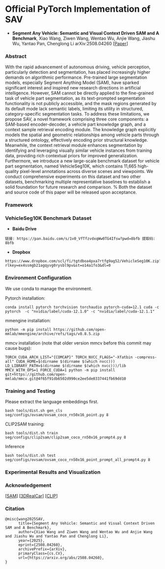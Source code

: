# Official PyTorch Implementation of SAV 



* **Segment Any Vehicle: Semantic and Visual Context Driven SAM and A Benchmark**,
  Xiao Wang, Ziwen Wang, Wentao Wu, Anjie Wang, Jiashu Wu, Yantao Pan, Chenglong Li
  arXiv:2508.04260 [[Paper](https://arxiv.org/abs/2508.04260)] 




### Abstract 
With the rapid advancement of autonomous driving, vehicle perception, particularly detection and segmentation, has placed increasingly higher demands on algorithmic performance. Pre-trained large segmentation models, especially Segment Anything Model (SAM), have sparked significant interest and inspired new research directions in artificial intelligence. However, SAM cannot be directly applied to the fine-grained task of vehicle part segmentation, as its text-prompted segmentation functionality is not publicly accessible, and the mask regions generated by its default mode lack semantic labels, limiting its utility in structured, category-specific segmentation tasks. To address these limitations, we propose SAV, a novel framework comprising three core components: a SAM-based encoder-decoder, a vehicle part knowledge graph, and a context sample retrieval encoding module. The knowledge graph explicitly models the spatial and geometric relationships among vehicle parts through a structured ontology, effectively encoding prior structural knowledge. Meanwhile, the context retrieval module enhances segmentation by identifying and leveraging visually similar vehicle instances from training data, providing rich contextual priors for improved generalization. Furthermore, we introduce a new large-scale benchmark dataset for vehicle part segmentation, named VehicleSeg10K, which contains 11,665 high-quality pixel-level annotations across diverse scenes and viewpoints. We conduct comprehensive experiments on this dataset and two other datasets, benchmarking multiple representative baselines to establish a solid foundation for future research and comparison. % Both the dataset and source code of this paper will be released upon acceptance. 



### Framework 





### VehicleSeg10K Benchmark Dataset 

* **Baidu Drive**
```
链接: https://pan.baidu.com/s/1v0_VfTfzvdxqWw0TG4Ifsw?pwd=8bfb 提取码: 8bfb
```

* **Dropbox**
```
https://www.dropbox.com/scl/fi/tgtdboa4pxa7rtfg9ag52/VehicleSeg10K.zip?rlkey=ex4ssmgb21agqyvg0rysbl9pv&st=o14a1fo3&dl=0
```


### Environment Configuration 
We use conda to manage the environment.

Pytorch installation:
```commandline
conda install pytorch torchvision torchaudio pytorch-cuda=12.1 cuda -c pytorch  -c "nvidia/label/cuda-12.1.0" -c "nvidia/label/cuda-12.1.1"
```

mmengine installation:
```commandline
python -m pip install https://github.com/open-mmlab/mmengine/archive/refs/tags/v0.8.5.zip
```

mmcv installation (note that older version mmcv before this commit may cause bugs):
```commandline
TORCH_CUDA_ARCH_LIST="{COMCAP}" TORCH_NVCC_FLAGS="-Xfatbin -compress-all" CUDA_HOME=$(dirname $(dirname $(which nvcc))) LD_LIBRARY_PATH=$(dirname $(dirname $(which nvcc)))/lib MMCV_WITH_OPS=1 FORCE_CUDA=1 python -m pip install git+https://github.com/open-mmlab/mmcv.git@4f65f91db6502d990ce2ee5de0337441fb69dd10
```


### Training and Testing 
Please extract the language embeddings first.
```commandline
bash tools/dist.sh gen_cls seg/configs/ovsam/ovsam_coco_rn50x16_point.py 8
```
CLIP2SAM training:
```commandline
bash tools/dist.sh train seg/configs/clip2sam/clip2sam_coco_rn50x16_prompt4.py 8
```
Inference
```commandline
bash tools/dist.sh test seg/configs/ovsam/ovsam_coco_rn50x16_point_prompt_all_prompt4.py 8
```


### Experimental Results and Visualization 



### Acknowledgement 
[[SAM](https://github.com/facebookresearch/segment-anything)] 
[[3DRealCar](https://github.com/xiaobiaodu/3DRealCar_Toolkit)] 
[[CLIP](https://github.com/openai/CLIP)] 


### Citation 
```
@misc{wang2025SAV,
      title={Segment Any Vehicle: Semantic and Visual Context Driven SAM and A Benchmark}, 
      author={Xiao Wang and Ziwen Wang and Wentao Wu and Anjie Wang and Jiashu Wu and Yantao Pan and Chenglong Li},
      year={2025},
      eprint={2508.04260},
      archivePrefix={arXiv},
      primaryClass={cs.CV},
      url={https://arxiv.org/abs/2508.04260}, 
}
```









